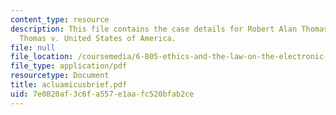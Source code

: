 ```yaml
---
content_type: resource
description: This file contains the case details for Robert Alan Thomas and Carleen
  Thomas v. United States of America.
file: null
file_location: /coursemedia/6-805-ethics-and-the-law-on-the-electronic-frontier-fall-2005/7e0820af3c6fa557e1aafc520bfab2ce_acluamicusbrief.pdf
file_type: application/pdf
resourcetype: Document
title: acluamicusbrief.pdf
uid: 7e0820af-3c6f-a557-e1aa-fc520bfab2ce
---
```

